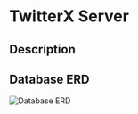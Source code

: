 # TwitterX Server

## Description

## Database ERD
![Database ERD](<[ERD.png](https://drive.google.com/file/d/1X1DmcSWmhH9oeXy4dnRSiQC3lHmgkWBx/view?usp=sharing)https://drive.google.com/file/d/1X1DmcSWmhH9oeXy4dnRSiQC3lHmgkWBx/view?usp=sharing>)
